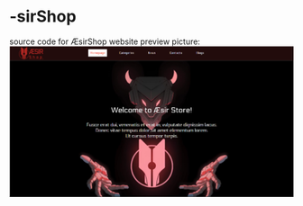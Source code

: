 # -sirShop
source code for ÆsirShop website
preview picture:
![Alt text](<Screenshot 2023-11-25 114844.png>)
